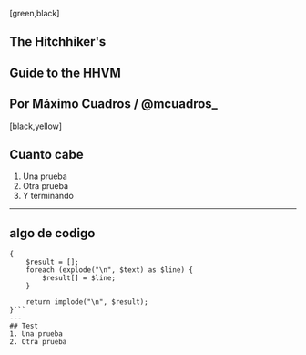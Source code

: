 [green,black]
## The Hitchhiker's
## Guide to the HHVM
Por Máximo Cuadros / @mcuadros_
---
[black,yellow]
## Cuanto cabe
1. Una prueba
2. Otra prueba
3. Y terminando
---
## algo de codigo

```protected function align($text, $path = STR_PAD_RIGHT)
{
    $result = [];
    foreach (explode("\n", $text) as $line) {
        $result[] = $line;
    }

    return implode("\n", $result);
}```
---
## Test
1. Una prueba
2. Otra prueba


